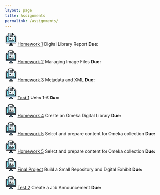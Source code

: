 ```yaml
---
layout: page
title: Assignments
permalink: /assignments/
---
```


![homework](/assets/hw.jpg) [Homework 1](https://markwolfeman.github.io/ist653/assignments/homework1) Digital Library Report **Due:**

![homework](/assets/hw.jpg) [Homework 2](https://markwolfeman.github.io/ist653/assignments/homework2) Managing Image Files **Due:**

![homework](/assets/hw.jpg) [Homework 3](https://markwolfeman.github.io/ist653/assignments/homework3) Metadata and XML **Due:**

![homework](/assets/hw.jpg) [Test 1](https://blackboard.albany.edu/webapps/blackboard/content/listContentEditable.jsp?content_id=_7109362_1&course_id=_164941_1&mode=reset) Units 1-6 **Due:**

![homework](/assets/hw.jpg) [Homework 4](https://markwolfeman.github.io/ist653/assignments/homework4) Create an Omeka Digital Library **Due:**

![homework](/assets/hw.jpg) [Homework 5](https://markwolfeman.github.io/ist653/assignments/homework5) Select and prepare content for Omeka collection **Due:**

![homework](/assets/hw.jpg) [Homework 5](https://markwolfeman.github.io/ist653/assignments/homework5) Select and prepare content for Omeka collection **Due:**

![homework](/assets/hw.jpg) [Final Project](https://markwolfeman.github.io/ist653/assignments/finalproject) Build a Small Repository and Digital Exhibit **Due:**

![homework](/assets/hw.jpg) [Test 2](https://markwolfeman.github.io/ist653/assignments/test2) Create a Job Announcement **Due:**



